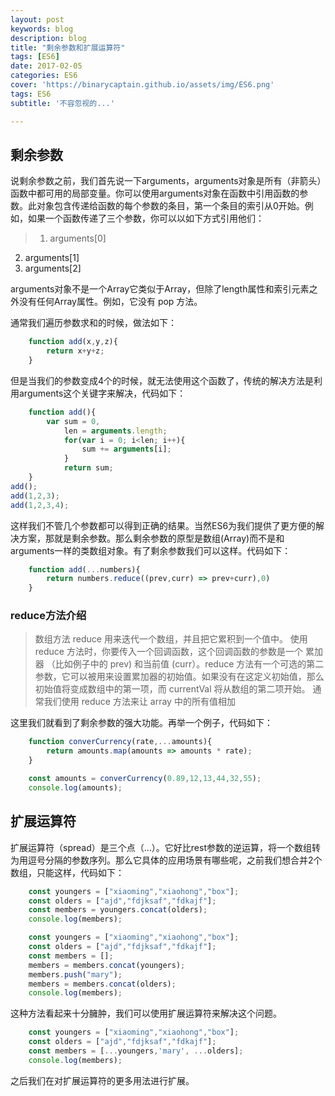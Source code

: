 ```yaml
---
layout: post
keywords: blog
description: blog
title: "剩余参数和扩展运算符"
tags: [ES6]
date: 2017-02-05
categories: ES6
cover: 'https://binarycaptain.github.io/assets/img/ES6.png'
tags: ES6
subtitle: '不容忽视的...'

---
```



## 剩余参数
说剩余参数之前，我们首先说一下arguments，arguments对象是所有（非箭头）函数中都可用的局部变量。你可以使用arguments对象在函数中引用函数的参数。此对象包含传递给函数的每个参数的条目，第一个条目的索引从0开始。例如，如果一个函数传递了三个参数，你可以以如下方式引用他们：

>1. arguments[0]
2. arguments[1]
3. arguments[2]

arguments对象不是一个Array它类似于Array，但除了length属性和索引元素之外没有任何Array属性。例如，它没有 pop 方法。

通常我们遍历参数求和的时候，做法如下：
```javascript
    function add(x,y,z){
        return x+y+z;
    }
```
但是当我们的参数变成4个的时候，就无法使用这个函数了，传统的解决方法是利用arguments这个关键字来解决，代码如下：
```javascript
    function add(){
        var sum = 0,
            len = arguments.length;
            for(var i = 0; i<len; i++){
                sum += arguments[i];
            }
            return sum;
    }
add();
add(1,2,3);
add(1,2,3,4);
```
这样我们不管几个参数都可以得到正确的结果。当然ES6为我们提供了更方便的解决方案，那就是剩余参数。那么剩余参数的原型是数组(Array)而不是和arguments一样的类数组对象。有了剩余参数我们可以这样。代码如下：
```javascript
    function add(...numbers){
        return numbers.reduce((prev,curr) => prev+curr),0)
    }
```
### reduce方法介绍
>数组方法 reduce 用来迭代一个数组，并且把它累积到一个值中。
使用 reduce 方法时，你要传入一个回调函数，这个回调函数的参数是一个 累加器 （比如例子中的 prev) 和当前值 (curr）。reduce 方法有一个可选的第二参数，它可以被用来设置累加器的初始值。如果没有在这定义初始值，那么初始值将变成数组中的第一项，而 currentVal 将从数组的第二项开始。
通常我们使用 reduce 方法来让 array 中的所有值相加

这里我们就看到了剩余参数的强大功能。再举一个例子，代码如下：
```javascript
    function converCurrency(rate,...amounts){
        return amounts.map(amounts => amounts * rate);
    }

    const amounts = converCurrency(0.89,12,13,44,32,55);
    console.log(amounts);
```

## 扩展运算符
扩展运算符（spread）是三个点（...）。它好比rest参数的逆运算，将一个数组转为用逗号分隔的参数序列。那么它具体的应用场景有哪些呢，之前我们想合并2个数组，只能这样，代码如下：
```javascript
    const youngers = ["xiaoming","xiaohong","box"];
    const olders = ["ajd","fdjksaf","fdkajf"];
    const members = youngers.concat(olders);
    console.log(members);
```

```javascript
    const youngers = ["xiaoming","xiaohong","box"];
    const olders = ["ajd","fdjksaf","fdkajf"];
    const members = [];
    members = members.concat(youngers);
    members.push("mary");
    members = members.concat(olders);
    console.log(members);
```
这种方法看起来十分臃肿，我们可以使用扩展运算符来解决这个问题。
```javascript
    const youngers = ["xiaoming","xiaohong","box"];
    const olders = ["ajd","fdjksaf","fdkajf"];
    const members = [...youngers,'mary', ...olders];
    console.log(members);
```
之后我们在对扩展运算符的更多用法进行扩展。







